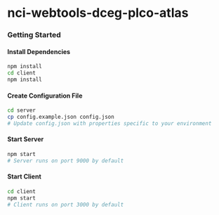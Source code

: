 # nci-webtools-dceg-plco-atlas


### Getting Started

#### Install Dependencies
```bash
npm install
cd client
npm install
```

#### Create Configuration File
```bash
cd server
cp config.example.json config.json
# Update config.json with properties specific to your environment
```

#### Start Server
```bash
npm start
# Server runs on port 9000 by default
```

#### Start Client
```bash
cd client
npm start
# Client runs on port 3000 by default
```
